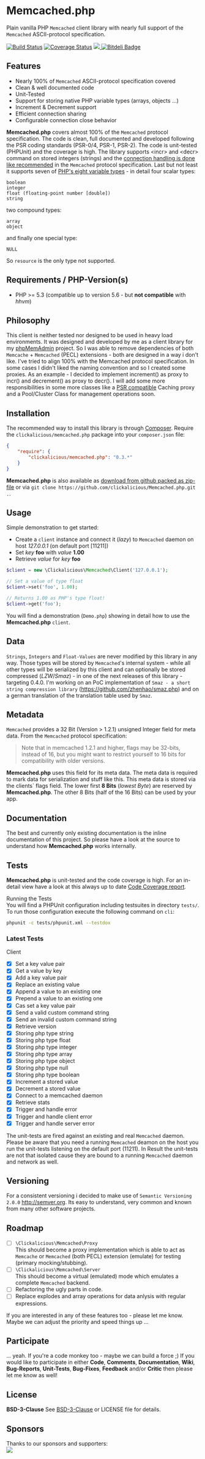 Memcached.php
=============

Plain vanilla PHP `Memcached` client library with nearly full support of the `Memcached` ASCII-protocol specification.

[![Build Status](https://travis-ci.org/clickalicious/Memcached.php.svg?branch=master)](https://travis-ci.org/clickalicious/Memcached.php) [![Coverage Status](https://coveralls.io/repos/clickalicious/Memcached.php/badge.png)](https://coveralls.io/r/clickalicious/Memcached.php)
<a href="https://twitter.com/intent/tweet?hashtags=&original_referer=http%3A%2F%2Fgithub.com%2F&text=Memcached.php%20-%20Plain%20vanilla%20PHP%20Memcached%20client%20library%20https%3A%2F%2Fgithub.com%2Fclickalicious%2FMemcached.php&tw_p=tweetbutton" target="_blank">
  <img src="http://jpillora.com/github-twitter-button/img/tweet.png"></img>
</a>
[![Bitdeli Badge](https://d2weczhvl823v0.cloudfront.net/clickalicious/memcached.php/trend.png)](https://bitdeli.com/free "Bitdeli Badge")


## Features

 - Nearly 100% of `Memcached` ASCII-protocol specification covered
 - Clean & well documented code 
 - Unit-Tested
 - Support for storing native PHP variable types (arrays, objects ...)
 - Increment & Decrement support
 - Efficient connection sharing  
 - Configurable connection close behavior

**Memcached.php** covers almost 100% of the `Memcached` protocol specification. The code is clean, full documented and developed following the PSR coding standards (PSR-0/4, PSR-1, PSR-2). The code is unit-tested (PHPUnit) and the coverage is high. The library supports \<incr\> and \<decr\> command on stored integers (strings) and the [connection handling is done like recommended](https://github.com/memcached/memcached/blob/master/doc/protocol.txt#L10 "Keep connections open and share them via a pool across instances.") in the `Memcached` protocol specification. Last but not least it supports seven of [PHP's eight variable types](http://php.net/manual/en/language.types.intro.php "PHP's variable types") - in detail four scalar types:

    boolean
    integer
    float (floating-point number [double])
    string

two compound types:

    array
    object

and finally one special type:

    NULL

So `resource` is the only type not supported.


## Requirements / PHP-Version(s)

 - PHP >= 5.3 (compatible up to version 5.6 - but **not compatible** with *hhvm*)


## Philosophy

This client is neither tested nor designed to be used in heavy load environments. It was designed and developed by me as a client library for my [phpMemAdmin](https://github.com/clickalicious/phpMemAdmin "phpMemAdmin on github") project. So I was able to remove dependencies of both `Memcache` + `Memcached` (PECL) extensions - both are designed in a way i don't like. I've tried to align 100% with the Memcached protocol specification. In some cases I didn't liked the naming convention and so I created some proxies. As an example - I decided to implement increment() as proxy to incr() and decrement() as proxy to decr(). I will add some more responsibilities in some more classes like a [PSR compatible](https://github.com/php-fig/fig-standards/blob/master/proposed/cache.md "PSR Cache proposal") Caching proxy and a Pool/Cluster Class for management operations soon.


## Installation

The recommended way to install this library is through [Composer](http://getcomposer.org/). Require the `clickalicious/memcached.php` package into your `composer.json` file:

```json
{
    "require": {
        "clickalicious/memcached.php": "0.3.*"
    }
}
```

**Memcached.php** is also available as [download from github packed as zip-file](https://github.com/clickalicious/Memcached.php/archive/master.zip "zip package containing library for download") or via `git clone https://github.com/clickalicious/Memcached.php.git .`.

## Usage

Simple demonstration to get started:
 - Create a `client` instance and connect it (*lazy*) to `Memcached` daemon on host *127.0.0.1* (on default port [11211])
 - Set *key* **foo** with *value* **1.00** 
 - Retrieve *value* for *key* **foo**

```php
$client = new \Clickalicious\Memcached\Client('127.0.0.1');

// Set a value of type float   
$client->set('foo', 1.00);

// Returns 1.00 as PHP's type float!     
$client->get('foo');   
``` 
You will find a demonstration (`Demo.php`) showing in detail how to use the **Memcached.php** `client`.


## Data

`Strings`, `Integers` and `Float-Values` are never modified by this library in any way. Those types will be stored by `Memcached`'s internal system - while all other types will be serialized by this client and can optionally be stored compressed (*LZW*/*Smaz*) - in one of the next releases of this library - targeting 0.4.0. I'm working on an PoC implementation of `Smaz - a short string compression library` (https://github.com/zhenhao/smaz.php) and on a german translation of the translation table used by `Smaz`.


## Metadata

`Memcached` provides a 32 Bit (Version > 1.2.1) unsigned Integer field for meta data. From the `Memcached` protocol specification: 
> Note that in memcached 1.2.1 and higher, flags may be 32-bits, instead
of 16, but you might want to restrict yourself to 16 bits for
compatibility with older versions.

**Memcached.php** uses this field for its meta data. The meta data is required to mark data for serialization and stuff like this. This meta data is stored via the clients` flags field. The lower first **8 Bits** (*lowest Byte*) are reserved by **Memcached.php**. The other 8 Bits (half of the 16 Bits) can be used by your app.


## Documentation

The best and currently only existing documentation is the inline documentation of this project. So please have a look at the source to understand how **Memcached.php** works internally.


## Tests

**Memcached.php** is unit-tested and the code coverage is high. For an in-detail view have a look at this always up to date [Code Coverage report](http://clickalicious.github.io/Memcached.php/dashboard.html "Code Coverage").

Running the Tests  
You will find a PHPUnit configuration including testsuites in directory `tests/`. To run those configuration execute the following command on `cli`:

```sh
phpunit -c tests/phpunit.xml --testdox
```


### Latest Tests
Client
 - [x] Set a key value pair
 - [x] Get a value by key
 - [x] Add a key value pair
 - [x] Replace an existing value
 - [x] Append a value to an existing one
 - [x] Prepend a value to an existing one
 - [x] Cas set a key value pair
 - [x] Send a valid custom command string
 - [x] Send an invalid custom command string
 - [x] Retrieve version
 - [x] Storing php type string
 - [x] Storing php type float
 - [x] Storing php type integer
 - [x] Storing php type array
 - [x] Storing php type object
 - [x] Storing php type null
 - [x] Storing php type boolean
 - [x] Increment a stored value
 - [x] Decrement a stored value
 - [x] Connect to a memcached daemon
 - [x] Retrieve stats
 - [x] Trigger and handle error
 - [x] Trigger and handle client error
 - [x] Trigger and handle server error

The unit-tests are fired against an existing and real `Memcached` daemon. Please be aware that you need a running `Memcached` deamon on the host you run the unit-tests listening on the default port (11211). In Result the unit-tests are not that isolated cause they are bound to a running `Memcached` daemon and network as well.


## Versioning
For a consistent versioning i decided to make use of `Semantic Versioning 2.0.0` http://semver.org. Its easy to understand, very common and known from many other software projects. 


## Roadmap

 - [ ] `\Clickalicious\Memcached\Proxy`  
   This should become a proxy implementation which is able to act as `Memcache` or `Memcached` (both PECL) extension (emulate) for testing (primary mocking/stubbing). 
 - [ ] `\Clickalicious\Memcached\Server`  
   This should become a virtual (emulated) mode which emulates a complete `Memcached` backend.
 - [ ] Refactoring the ugly parts in code.
 - [ ] Replace explodes and array operations for data anlysis with regular expressions.

If you are interested in any of these features too - please let me know. Maybe we can adjust the priority and speed things up ...


## Participate

... yeah. If you're a code monkey too - maybe we can build a force ;) If you would like to participate in either **Code**, **Comments**, **Documentation**, **Wiki**, **Bug-Reports**, **Unit-Tests**, **Bug-Fixes**, **Feedback** and/or **Critic** then please let me know as well!


## License
**BSD-3-Clause** 
See [BSD-3-Clause](http://opensource.org/licenses/BSD-3-Clause "BSD-3-Clause") or LICENSE file for details.


## Sponsors  
Thanks to our sponsors and supporters:  
<a href="https://www.jetbrains.com/phpstorm/" title="PHP IDE :: JetBrains PhpStorm" target="_blank">
    <img src="https://www.jetbrains.com/phpstorm/documentation/docs/logo_phpstorm.png"></img>
</a>
